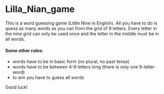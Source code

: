 # Lilla_Nian_game
This is a word guessing game (Little Nine in English). All you have to do is quess as many words as you can from the grid of 9 letters. 
Every letter in the nine grid can only be used once and the letter in the middle must be in all words. 

#### Some other rules: 
- words have to be in basic form (no plural, no past tense)
- words have to be between 4-9 letters long (there is only one 9-letter word)
- to win you have to guess all words 

Good luck! 


